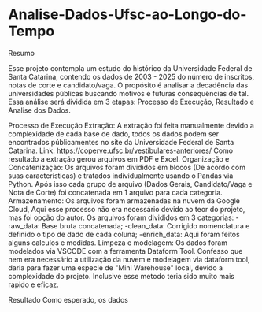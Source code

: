 # Analise-Dados-Ufsc-ao-Longo-do-Tempo
Resumo

Esse projeto contempla um estudo do histórico da Universidade Federal de Santa Catarina, contendo os dados de 2003 - 2025 do número de inscritos, notas de corte e candidato/vaga. 
O propósito é analisar a decadência das universidades públicas buscando motivos e futuras consequências de tal.
Essa análise será dividida em 3 etapas: Processo de Execução, Resultado e Analise dos Dados.

Processo de Execução
Extração: A extração foi feita manualmente devido a complexidade de cada base de dado, todos os dados podem ser encontrados públicamentes no site da Universidade Federal de Santa Catarina.
Link: https://coperve.ufsc.br/vestibulares-anteriores/
Como resultado a extração gerou arquivos em PDF e Excel.
Organização e Concatenização:
  Os arquivos foram divididos em blocos (De acordo com suas caracteristicas) e tratados individualmente usando o Pandas via Python. Após isso cada grupo de arquivo (Dados Gerais, Candidato/Vaga e Nota de Corte) foi concatenada em 1 arquivo para cada categoria.
Armazenamento: 
  Os arquivos foram armazenadas na nuvem da Google Cloud, Aqui esse processo não era necessário devido ao teor do projeto, mas foi opção do autor. Os arquivos foram divididos em 3 categorias:
-raw_data: Base bruta concatenada;
-clean_data: Corrigido nomenclatura e definido o tipo de dado de cada coluna;
-enrich_data: Aqui foram feitos alguns calculos e medidas.
Limpeza e modelagem: 
  Os dados foram modelados via VSCODE com a ferramenta Dataform Tool. 
Confesso que nem era necessário a utilização da nuvem e modelagem via dataform tool, daria para fazer uma especie de "Mini Warehouse" local, devido a complexidade do projeto. Inclusive esse metodo teria sido muito mais rapido e eficaz.

Resultado
Como esperado, os dados 



